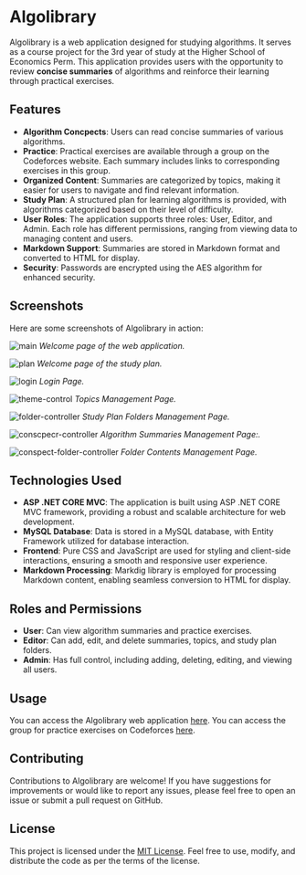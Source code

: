 # Algolibrary

Algolibrary is a web application designed for studying algorithms. It serves as a course project for the 3rd year of study at the Higher School of Economics Perm. This application provides users with the opportunity to review **concise summaries** of algorithms and reinforce their learning through practical exercises.

## Features

- **Algorithm Concpects**: Users can read concise summaries of various algorithms.
- **Practice**: Practical exercises are available through a group on the Codeforces website. Each summary includes links to corresponding exercises in this group.
- **Organized Content**: Summaries are categorized by topics, making it easier for users to navigate and find relevant information.
- **Study Plan**: A structured plan for learning algorithms is provided, with algorithms categorized based on their level of difficulty.
- **User Roles**: The application supports three roles: User, Editor, and Admin. Each role has different permissions, ranging from viewing data to managing content and users.
- **Markdown Support**: Summaries are stored in Markdown format and converted to HTML for display.
- **Security**: Passwords are encrypted using the AES algorithm for enhanced security.

## Screenshots

Here are some screenshots of Algolibrary in action:

![main](https://github.com/AlexanderGarifullin/AlgoLibrary/assets/139747118/1f1e344a-8db1-4580-8339-37d6a7b88e99)
*Welcome page of the web application.*

![plan](https://github.com/AlexanderGarifullin/AlgoLibrary/assets/139747118/d9c7cdcc-5dd6-4685-976e-9cb831cbf57e)
*Welcome page of the study plan.*

![login](https://github.com/AlexanderGarifullin/AlgoLibrary/assets/139747118/df041db2-4e1d-400e-87ed-ebdc0673df4a)
*Login Page.*

![theme-control](https://github.com/AlexanderGarifullin/AlgoLibrary/assets/139747118/40440895-6de0-4259-ad52-8d4a75fbe992)
*Topics Management Page.*

![folder-controller](https://github.com/AlexanderGarifullin/AlgoLibrary/assets/139747118/be3c86c7-5474-4c2c-89ee-01966c1057a4)
*Study Plan Folders Management Page.*

![conscpecr-controller](https://github.com/AlexanderGarifullin/AlgoLibrary/assets/139747118/7ca6de97-2236-4d81-aa09-ee767d253833)
*Algorithm Summaries Management Page:.*

![conspect-folder-controller](https://github.com/AlexanderGarifullin/AlgoLibrary/assets/139747118/ec2ea18c-0443-4194-b247-8a386316f759)
*Folder Contents Management Page.*

## Technologies Used

- **ASP .NET CORE MVC**: The application is built using ASP .NET CORE MVC framework, providing a robust and scalable architecture for web development.
- **MySQL Database**: Data is stored in a MySQL database, with Entity Framework utilized for database interaction.
- **Frontend**: Pure CSS and JavaScript are used for styling and client-side interactions, ensuring a smooth and responsive user experience.
- **Markdown Processing**: Markdig library is employed for processing Markdown content, enabling seamless conversion to HTML for display.

## Roles and Permissions

- **User**: Can view algorithm summaries and practice exercises.
- **Editor**: Can add, edit, and delete summaries, topics, and study plan folders.
- **Admin**: Has full control, including adding, deleting, editing, and viewing all users.

## Usage

You can access the Algolibrary web application [here](https://a25289-7683.u.d-f.pw).
You can access the group for practice exercises on Codeforces [here](https://codeforces.com/group/eYghlTf5Xb/contests).

## Contributing

Contributions to Algolibrary are welcome! If you have suggestions for improvements or would like to report any issues, please feel free to open an issue or submit a pull request on GitHub.

## License

This project is licensed under the [MIT License](LICENSE). Feel free to use, modify, and distribute the code as per the terms of the license.
